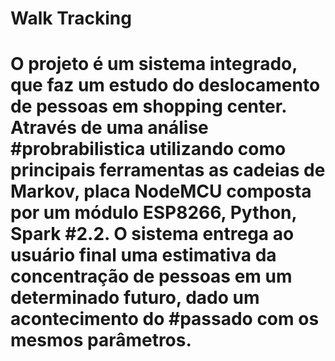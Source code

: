 # Walk Tracking
#
# O projeto é um sistema integrado, que faz um estudo do deslocamento de pessoas em shopping center. Através de uma análise #probrabilistica utilizando como principais ferramentas as cadeias de Markov, placa NodeMCU composta por um módulo ESP8266, Python, Spark #2.2. O sistema entrega ao usuário final uma estimativa da concentração de pessoas em um determinado futuro, dado um acontecimento do #passado com os mesmos parâmetros.
